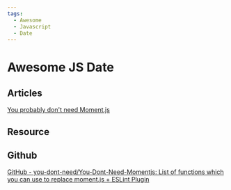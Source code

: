 ```yaml
---
tags:
  - Awesome
  - Javascript
  - Date
---
```


# Awesome JS Date

## Articles

[You probably don't need Moment.js](https://dev.to/aminnairi/you-probably-don-t-need-moment-js-493m)

## Resource

## Github

[GitHub - you-dont-need/You-Dont-Need-Momentjs: List of functions which you can use to replace moment.js + ESLint Plugin](https://github.com/you-dont-need/You-Dont-Need-Momentjs)

